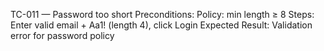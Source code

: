 TC-011 — Password too short
Preconditions: Policy: min length ≥ 8
Steps: Enter valid email + Aa1! (length 4), click Login
Expected Result: Validation error for password policy